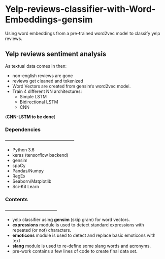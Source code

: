 # Yelp-reviews-classifier-with-Word-Embeddings-gensim
Using word embeddings from a pre-trained word2vec model to classify yelp reviews.


## Yelp reviews sentiment analysis 


As textual data comes in then:
- non-english reviews are gone
- reviews get cleaned and tokenized
- Word Vectors are created from gensim’s word2vec model.
- Train 4 different NN architectures: 
	- Simple LSTM 
	- Bidirectional LSTM
	- CNN

(**CNN-LSTM to be done**)




### Dependencies
————————————————

- Python 3.6
- keras (tensorflow backend)
- gensim
- spaCy
- Pandas/Numpy
- RegEx
- Seaborn/Matplotlib
- Sci-Kit Learn

### Contents
————————————

- yelp classifier using **gensim** (skip gram) for word vectors.
- **expressions** module is used to detect standard expressions with repeated (or not) characters.
- **emoticons** module is used to detect and replace basic emoticons with text
- **slang** module is used to re-define some slang words and acronyms.
- pre-work contains a few lines of code to create final data set.


